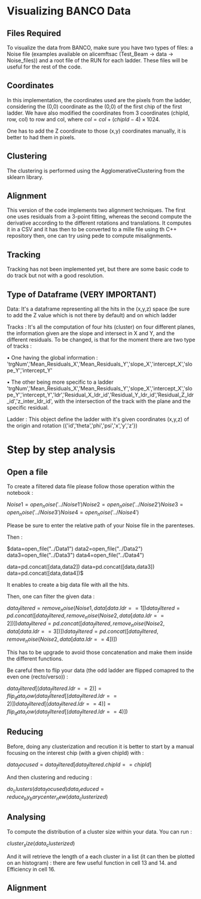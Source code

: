 # Visualizing BANCO Data

## Files Required

To visualize the data from BANCO, make sure you have two types of files: a Noise file (examples available on alicemftsac (Test_Beam -> data -> Noise_files)) and a root file of the RUN for each ladder. These files will be useful for the rest of the code.

## Coordinates

In this implementation, the coordinates used are the pixels from the ladder, considering the (0,0) coordinate as the (0,0) of the first chip of the first ladder. We have also modified the coordinates from 3 coordinates (chipId, row, col) to row and col, where $col=col+(chipId-4) \times 1024$.

One has to add the Z coordinate to those (x,y) coordinates manually, it is better to had them in pixels.

## Clustering

The clustering is performed using the AgglomerativeClustering from the sklearn library.

## Alignment

This version of the code implements two alignment techniques. The first one uses residuals from a 3-point fitting, whereas the second compute the derivative according to the different rotations and translations. It computes it in a CSV and it has then to be converted to a mille file using th C++ repository then, one can try using pede to compute misalignments.

## Tracking

Tracking has not been implemented yet, but there are some basic code to do track but not with a good resolution.

## Type of Dataframe (VERY IMPORTANT)

Data: It's a dataframe representing all the hits in the (x,y,z) space (be sure to add the Z value which is not there by default) and on which ladder

Tracks : It's all the computation of four hits (cluster) on four different planes, the information given are the slope and intersect in X and Y, and the different residuals. To be changed, is that for the moment there are two type of tracks :

• One having the global information : 'trgNum','Mean_Residuals_X','Mean_Residuals_Y','slope_X','intercept_X','slope_Y','intercept_Y'

• The other being more specific to a ladder 'trgNum','Mean_Residuals_X','Mean_Residuals_Y','slope_X','intercept_X','slope_Y','intercept_Y','ldr','Residual_X_ldr_id','Residual_Y_ldr_id','Residual_Z_ldr_id','z_inter_ldr_id', with the intersection of the track with the plane and the specific residual. 


Ladder : This object define the ladder with it's given coordinates (x,y,z) of the origin and rotation
({'id','theta','phi','psi','x','y','z'})

# Step by step analysis

## Open a file 

To create a filtered data file please follow those operation within the notebook :

$Noise1=open_noise('../Noise1')  
Noise2=open_noise('../Noise2')
Noise3=open_noise('../Noise3')
Noise4=open_noise('../Noise4')$

Please be sure to enter the relative path of your Noise file in the parenteses. 

Then :

$data=open_file("../Data1")
data2=open_file("../Data2")
data3=open_file("../Data3")
data4=open_file("../Data4")

data=pd.concat([data,data2])
data=pd.concat([data,data3])
data=pd.concat([data,data4])$

It enables to create a big data file with all the hits. 

Then, one can filter the given data :

$data_filtered=remove_noise(Noise1,data[data.ldr==1])
data_filtered=pd.concat([data_filtered,remove_noise(Noise2,data[data.ldr==2])])
data_filtered=pd.concat([data_filtered,remove_noise(Noise2,data[data.ldr==3])])
data_filtered=pd.concat([data_filtered,remove_noise(Noise2,data[data.ldr==4])])$

This has to be upgrade to avoid those concatenation and make them inside the different functions. 

Be careful then to flip your data (the odd ladder are flipped comapred to the even one (recto/verso)) :

$data_filtered[(data_filtered.ldr==2)]=flip_data_row(data_filtered[(data_filtered.ldr==2)])
data_filtered[(data_filtered.ldr==4)]=flip_data_row(data_filtered[(data_filtered.ldr==4)])$

## Reducing 

Before, doing any clusterization and recution it is better to start by a manual focusing on the interest chip (with a given chipId) with :

$data_focused=data_filtered[data_filtered.chipId==chipId]$

And then clustering and reducing :

$do_clusters(data_focused)
data_reduced=reduce_by_barycenter_new (data_clusterized)$

## Analysing 

To compute the distribution of a cluster size within your data. You can run :

$cluster_size(data_clusterized)$

And it will retrieve the length of a each cluster in a list (it can then be plotted on an histogram) : there are few useful function in cell 13 and 14. and Efficiency in cell 16.

## Alignment 



